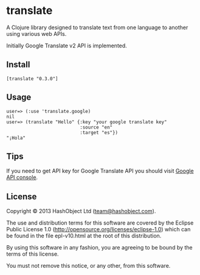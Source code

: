 # translate

A Clojure library designed to translate text from one language to another
using various web APIs.

Initially Google Translate v2 API is implemented.

## Install

```
[translate "0.3.0"]
```

## Usage

```
user=> (:use 'translate.google)
nil
user=> (translate "Hello" {:key "your google translate key"
                           :source "en"
                           :target "es"})
"¡Hola"
```

## Tips

If you need to get API key for Google Translate API you should visit
[Google API console](https://code.google.com/apis/console/).

## License

Copyright © 2013 HashObject Ltd (team@hashobject.com).

The use and distribution terms for this software are covered by the Eclipse Public License 1.0 (http://opensource.org/licenses/eclipse-1.0) which can be found in the file epl-v10.html at the root of this distribution.

By using this software in any fashion, you are agreeing to be bound by the terms of this license.

You must not remove this notice, or any other, from this software.

